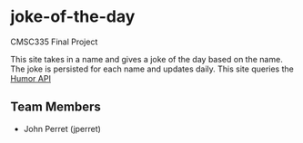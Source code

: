 # joke-of-the-day

CMSC335 Final Project

This site takes in a name and gives a joke of the day based on the name.
The joke is persisted for each name and updates daily.
This site queries the [Humor API](https://humorapi.com)

## Team Members

- John Perret (jperret)
